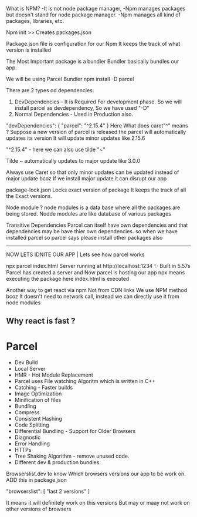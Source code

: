 What is NPM? 
-It is not node package manager,
-Npm manages packages but doesn't stand for node package manager.
-Npm manages all kind of packages, libraries, etc.

Npm init >> Creates packages.json 

Package.json file is configuration for our Npm 
It keeps the track of what version is installed 


The Most Important package is a bundler
Bundler basically bundles our app.

We will be using Parcel Bundler 
npm install -D parcel

There are 2 types od dependencies:
1. DevDependencies - It is Required For development phase.
So we will install parcel as devdependency, So we have used "-D"
2. Normal Dependencies - Used in Production also.

"devDependencies": {
    "parcel": "^2.15.4"
  }
Here What does caret"^" means ?
Suppose a new version of parcel is released the parcel will automatically updates its version 
It will update minor updates like 2.15.6

"^2.15.4" - here we can also use tilde "~"

Tilde ~ automatically updates to major update like 3.0.0 

Always use Caret so that only minor updates can be updated instead of major update bcoz If we install major update it can disrupt our app


package-lock.json
Locks exact version of package
It keeps the track of all the Exact versions. 

Node module ?
node modules is a data base where all the packages are being stored.
Nodde modules are like database of various packages

Transitive Dependencies
Parcel can itself have own dependencies and that dependencies may be have thier own dependencies.
so when we have installed parcel so parcel says please install other packages also 


---------------------------------------------------------------------------
NOW LETS IDNITE OUR APP  | Lets see how parcel works

npx parcel index.html
Server running at http://localhost:1234
✨ Built in 5.57s
Parcel has created a server and
Now parcel is hosting our app 
npx means executing the package
here index.html is executed

Another way to get react via npm Not from CDN links
We use NPM method bcoz It doesn't need to network call, instead we can directly use it from node modules

## Why react is fast ?
# Parcel
- Dev Build
- Local Server
- HMR - Hot Module Replacement
- Parcel uses File watching Algoritm which is written in C++
- Catching - Faster builds 
- Image Optimization
- Minification of files
- Bundling
- Compress 
- Consistent Hashing
- Code Splitting
- Differential Bundling - Support for Older Browsers
- Diagnostic
- Error Handling
- HTTPs
- Tree Shaking Algorithm - remove unused code.
- Different dev & production bundles.


Browserslist.dev 
to know Which browsers versions  our app to be work on.
ADD this in package.json

"browserslist": [
  "last 2 versions"
]

It means it will definitely work on this versions But may or maay not work on other versions of browsers 